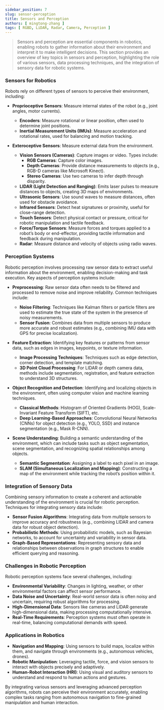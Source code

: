 ```yaml
---
sidebar_position: 7
slug: sensor-perception
title: Sensors and Perception
authors: [ mingtong-zhang ]
tags: [ RGBD, LiDAR, Radar, Camera, Perception ]
---
```


> Sensors and perception are essential components in robotics, enabling robots to gather information about their environment and interpret it to make intelligent decisions. This section provides an overview of key topics in sensors and perception, highlighting the role of various sensors, data processing techniques, and the integration of sensory data for robotic systems.

### Sensors for Robotics

Robots rely on different types of sensors to perceive their environment, including:

- **Proprioceptive Sensors**: Measure internal states of the robot (e.g., joint angles, motor currents).
  - **Encoders**: Measure rotational or linear position, often used to determine joint positions.
  - **Inertial Measurement Units (IMUs)**: Measure acceleration and rotational rates, used for balancing and motion tracking.

- **Exteroceptive Sensors**: Measure external data from the environment.
  - **Vision Sensors (Cameras)**: Capture images or video. Types include:
    - **RGB Cameras**: Capture color images.
    - **Depth Cameras**: Provide distance measurements to objects (e.g., RGB-D cameras like Microsoft Kinect).
    - **Stereo Cameras**: Use two cameras to infer depth through disparity.
  - **LIDAR (Light Detection and Ranging)**: Emits laser pulses to measure distances to objects, creating 3D maps of environments.
  - **Ultrasonic Sensors**: Use sound waves to measure distances, often used for obstacle avoidance.
  - **Infrared Sensors**: Detect heat signatures or proximity, useful for close-range detection.
  - **Touch Sensors**: Detect physical contact or pressure, critical for robotic manipulation and tactile feedback.
  - **Force/Torque Sensors**: Measure forces and torques applied to a robot’s body or end-effector, providing tactile information and feedback during manipulation.
  - **Radar**: Measure distance and velocity of objects using radio waves.

### Perception Systems

Robotic perception involves processing raw sensor data to extract useful information about the environment, enabling decision-making and task execution. Key aspects of perception systems include:

- **Preprocessing**: Raw sensor data often needs to be filtered and processed to remove noise and improve reliability. Common techniques include:
  - **Noise Filtering**: Techniques like Kalman filters or particle filters are used to estimate the true state of the system in the presence of noisy measurements.
  - **Sensor Fusion**: Combines data from multiple sensors to produce more accurate and robust estimates (e.g., combining IMU data with GPS for precise localization).

- **Feature Extraction**: Identifying key features or patterns from sensor data, such as edges in images, keypoints, or texture information.
  - **Image Processing Techniques**: Techniques such as edge detection, corner detection, and template matching.
  - **3D Point Cloud Processing**: For LIDAR or depth camera data, methods include segmentation, registration, and feature extraction to understand 3D structures.

- **Object Recognition and Detection**: Identifying and localizing objects in the environment, often using computer vision and machine learning techniques.
  - **Classical Methods**: Histogram of Oriented Gradients (HOG), Scale-Invariant Feature Transform (SIFT), etc.
  - **Deep Learning-Based Approaches**: Convolutional Neural Networks (CNNs) for object detection (e.g., YOLO, SSD) and instance segmentation (e.g., Mask R-CNN).

- **Scene Understanding**: Building a semantic understanding of the environment, which can include tasks such as object segmentation, scene segmentation, and recognizing spatial relationships among objects.
  - **Semantic Segmentation**: Assigning a label to each pixel in an image.
  - **SLAM (Simultaneous Localization and Mapping)**: Constructing a map of the environment while tracking the robot’s position within it.

### Integration of Sensory Data

Combining sensory information to create a coherent and actionable understanding of the environment is crucial for robotic perception. Techniques for integrating sensory data include:

- **Sensor Fusion Algorithms**: Integrating data from multiple sensors to improve accuracy and robustness (e.g., combining LIDAR and camera data for robust object detection).
- **Probabilistic Methods**: Using probabilistic models, such as Bayesian networks, to account for uncertainty and variability in sensor data.
- **Graph-Based Representations**: Representing sensory data and relationships between observations in graph structures to enable efficient querying and reasoning.

### Challenges in Robotic Perception

Robotic perception systems face several challenges, including:

- **Environmental Variability**: Changes in lighting, weather, or other environmental factors can affect sensor performance.
- **Data Noise and Uncertainty**: Real-world sensor data is often noisy and uncertain, requiring robust algorithms for processing.
- **High-Dimensional Data**: Sensors like cameras and LIDAR generate high-dimensional data, making processing computationally intensive.
- **Real-Time Requirements**: Perception systems must often operate in real-time, balancing computational demands with speed.

### Applications in Robotics

- **Navigation and Mapping**: Using sensors to build maps, localize within them, and navigate through environments (e.g., autonomous vehicles, drones).
- **Robotic Manipulation**: Leveraging tactile, force, and vision sensors to interact with objects precisely and adaptively.
- **Human-Robot Interaction (HRI)**: Using visual and auditory sensors to understand and respond to human actions and gestures.

By integrating various sensors and leveraging advanced perception algorithms, robots can perceive their environment accurately, enabling complex tasks ranging from autonomous navigation to fine-grained manipulation and human interaction.
